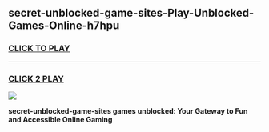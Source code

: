 
## secret-unblocked-game-sites-Play-Unblocked-Games-Online-h7hpu
<h3>
<a href="https://premium76.site?title=secret-unblocked-game-sites&ref=25A">CLICK TO PLAY</a></h3>
<hr>

<h3>
<a href="https://premium76.site?title=secret-unblocked-game-sites&ref=25A">CLICK 2 PLAY</a>
  
</h3>

<a href="https://premium76.site?title=secret-unblocked-game-sites&ref=25A"><img src="https://clearcache.store/games.png"></a>


**secret-unblocked-game-sites games unblocked: Your Gateway to Fun and Accessible Online Gaming**
